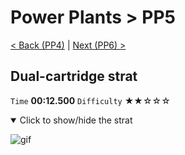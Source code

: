 # Power Plants > PP5

[< Back (PP4)](https://github.com/Doublevil/scbspeedrun/blob/main/levels/pp/PP4.md) | [Next (PP6) >](https://github.com/Doublevil/scbspeedrun/blob/main/levels/pp/PP6.md)

## Dual-cartridge strat

`Time` **00:12.500** `Difficulty` ★★☆☆☆
<details open>
  <summary>Click to show/hide the strat</summary>

  ![gif](https://github.com/Doublevil/scbspeedrun/blob/main/media/levels/pp/PP5_DualStrat.webp)
</details>
